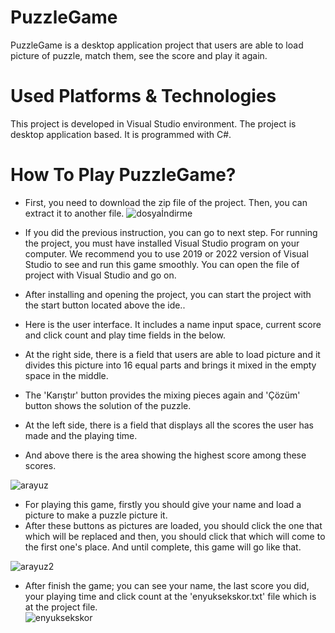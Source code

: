 # PuzzleGame
PuzzleGame is a desktop application project that users are able to load picture of puzzle, match them, see the score and play it again.

# Used Platforms & Technologies
This project is developed in Visual Studio environment. 
The project is desktop application based. 
It is programmed with C#.

# How To Play PuzzleGame?
- First, you need to download the zip file of the project. Then, you can extract it to another file.
![dosyaİndirme](https://user-images.githubusercontent.com/75219592/230614251-3f5c8032-f424-45a7-8d5c-05af2d375bd8.PNG)


- If you did the previous instruction, you can go to next step.  For running the project, you must have installed Visual Studio program on your computer. We recommend you to use 2019 or 2022 version of Visual Studio to see and run this game smoothly. You can open the file of project with Visual Studio and go on.
- After installing and opening the project, you can start the project with the start button located above the ide.. 
- Here is the user interface. It includes a name input space, current score and click count and play time fields in the below. 
- At the right side, there is a field that users are able to load picture and it divides this picture into 16 equal parts and brings it mixed in the empty space in the middle. 
- The 'Karıştır' button provides the mixing pieces again and 'Çözüm' button shows the solution of the puzzle. 
- At the left side, there is a field that displays all the scores the user has made and the playing time. 
- And above there is the area showing the highest score among these scores.

![arayuz](https://user-images.githubusercontent.com/75219592/230424239-a10ba79c-dae0-445c-a75c-147bfc1ae34c.png)

- For playing this game, firstly you should give your name and load a picture to make a puzzle picture it. 
- After these buttons as pictures are loaded, you should click the one that which will be replaced and then, you should click that which will come to the first one's place. And until complete, this game will go like that.

![arayuz2](https://user-images.githubusercontent.com/75219592/230434821-8c329d5c-1296-4deb-8cc2-c1514a868154.png)

- After finish the game; you can see your name, the last score you did, your playing time and click count at the 'enyuksekskor.txt' file which is at the project file.  
![enyuksekskor](https://user-images.githubusercontent.com/75219592/230434773-ed08795c-6e5f-4ba7-b914-42e5db0344d6.PNG)
